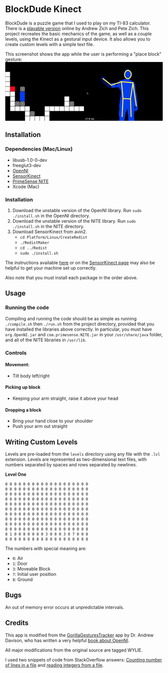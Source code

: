 BlockDude Kinect
================

BlockDude is a puzzle game that I used to play on my TI-83 calculator. There is a [playable version](http://azich.org/blockdude/) online by Andrew Zich and Pete Zich. This project recreates the basic mechanics of the game, as well as a couple levels, using the Kinect as a gestural input device. It also allows you to create custom levels with a simple text file.

This screenshot shows the app while the user is performing a "place block" gesture:
![A screenshot taken while placing a block](https://github.com/wylieconlon/blockdude-kinect/raw/master/screenshot.png)

Installation
------------

### Dependencies (Mac/Linux)

* libusb-1.0-0-dev
* freeglut3-dev
* [OpenNI](http://www.openni.org/Downloads/OpenNIModules.aspx)
* [SensorKinect](https://github.com/avin2/SensorKinect/)
* [PrimeSense NITE](http://www.openni.org/Downloads/OpenNIModules.aspx)
* Xcode (Mac)

### Installation

1. Download the unstable version of the OpenNI library. Run `sudo ./install.sh` in the OpenNI directory.
2. Download the unstable version of the NITE library. Run `sudo ./install.sh` in the NITE directory.
3. Download SensorKinect from avin2.
	* `cd Platform/Linux/CreateRedist`
	* `./RedistMaker`
	* `cd ../Redist`
	* `sudo ./install.sh`

The instructions available [here](http://thecolormursh.blogspot.com/2011/01/kinect-nite-mac-os-x.html) or on the [SensorKinect page](https://github.com/avin2/SensorKinect) may also be helpful to get your machine set up correctly.

Also note that you must install each package in the order above.


Usage
-----

### Running the code

Compiling and running the code should be as simple as running `./compile.sh` then `./run.sh` from the project directory, provided that you have installed the libraries above correctly. In particular, you must have `org.OpenNI.jar` and `com.primesense.NITE.jar` in your `/usr/share/java` folder, and all of the NITE libraries in `/usr/lib`.

### Controls

#### Movement:

* Tilt body left/right

#### Picking up block

* Keeping your arm straight, raise it above your head

#### Dropping a block

* Bring your hand close to your shoulder
* Push your arm out straight


Writing Custom Levels
---------------------

Levels are pre-loaded from the `levels` directory using any file with the `.lvl` extension. Levels are represented as two-dimensional text files, with numbers separated by spaces and rows separated by newlines.

**Level One**

    0 0 0 0 0 0 0 0 0 0 0 0 0 0 0 0 0 0 0
    0 0 0 0 0 0 0 0 0 0 0 0 0 0 0 0 0 0 0
    0 0 0 0 0 0 0 0 0 0 0 0 0 0 0 0 0 0 0
    0 0 0 0 0 0 0 0 0 0 0 0 0 0 0 0 0 0 0
    0 0 0 0 0 0 0 0 0 0 0 0 0 0 0 0 0 0 0
    0 0 0 0 0 0 0 0 0 0 0 0 0 0 0 0 0 0 0
    0 0 0 0 0 0 0 0 0 0 0 0 0 0 0 0 0 0 0
    0 0 0 0 0 0 0 0 0 0 0 0 0 0 0 0 0 0 0
    8 0 0 0 0 0 0 0 0 0 0 0 0 0 0 0 0 0 8
    8 0 0 0 8 0 0 0 0 0 0 8 0 0 0 0 0 0 8
    8 1 0 0 8 0 0 8 0 3 0 8 0 3 0 7 0 0 8
    8 8 8 8 8 8 8 8 8 8 8 8 8 8 8 8 8 8 8

The numbers with special meaning are:

* `0`: Air
* `1`: Door
* `3`: Moveable Block
* `7`: Initial user position
* `8`: Ground


Bugs
----

An out of memory error occurs at unpredictable intervals.


Credits
-------

This app is modified from the [GorillaGesturesTracker](http://fivedots.coe.psu.ac.th/~ad/jg/nui1610/index.html) app by Dr. Andrew Davison, who has written a very helpful [book about OpenNI](http://fivedots.coe.psu.ac.th/~ad/kinect/index.html).

All major modifications from the original source are tagged WYLIE.

I used two snippets of code from StackOverflow answers: [Counting number of lines in a file](http://stackoverflow.com/questions/1277880/) and [reading integers from a file](http://stackoverflow.com/questions/5697763/).
